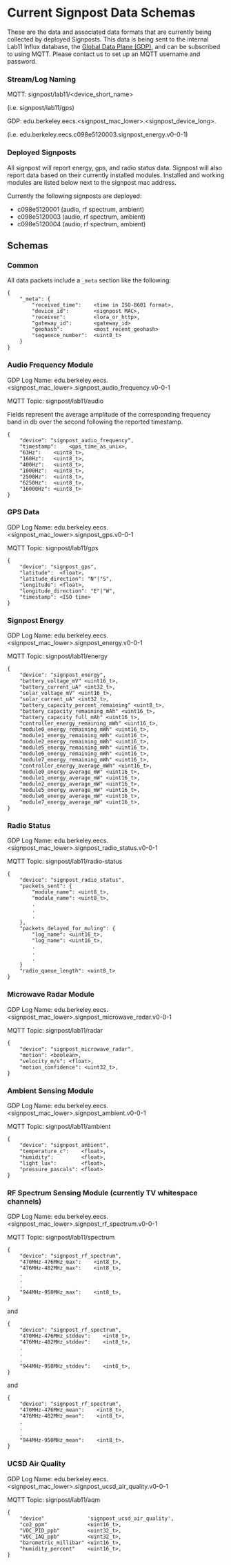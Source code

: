 Current Signpost Data Schemas
=====================

These are the data and associated data formats that are currently being
collected by deployed Signposts. This data is being sent to the internal
Lab11 Influx database, the [Global Data Plane (GDP)](https://swarmlab.eecs.berkeley.edu/projects/4814/global-data-plane),
and can be subscribed to using MQTT. Please contact us to set up an
MQTT username and password.

### Stream/Log Naming

MQTT: signpost/lab11/<device_short_name>

(i.e. signpost/lab11/gps)


GDP: edu.berkeley.eecs.<signpost_mac_lower>.<signpost_device_long>.<version>

(i.e. edu.berkeley.eecs.c098e5120003.signpost_energy.v0-0-1)

### Deployed Signposts

All signpost will report energy, gps, and radio status data.
Signpost will also report data based on their currently installed modules.
Installed and working modules are listed below next to the signpost mac address.

Currently the following signposts are deployed:
  - c098e5120001 (audio, rf spectrum, ambient)
  - c098e5120003 (audio, rf spectrum, ambient)
  - c098e5120004 (audio, rf spectrum, ambient)

Schemas
-------


### Common

All data packets include a `_meta` section like the following:

```
{
    "_meta": {
        "received_time":    <time in ISO-8601 format>,
        "device_id":        <signpost MAC>,
        "receiver":         <lora_or_http>,
        "gateway_id":       <gateway_id>
        "geohash":          <most_recent_geohash>
        "sequence_number":  <uint8_t>
    }
}
```

### Audio Frequency Module
GDP Log Name: edu.berkeley.eecs.<signpost_mac_lower>.signpost_audio_frequency.v0-0-1

MQTT Topic: signpost/lab11/audio

Fields represent the average amplitude of the corresponding frequency band in db
over the second following the reported timestamp.

```
{
    "device": "signpost_audio_frequency",
    "timestamp":    <gps_time_as_unix>,
    "63Hz":    <uint8_t>,
    "160Hz":   <uint8_t>,
    "400Hz":   <uint8_t>,
    "1000Hz":  <uint8_t>,
    "2500Hz":  <uint8_t>,
    "6250Hz":  <uint8_t>,
    "16000Hz": <uint8_t>
}

```


### GPS Data
GDP Log Name: edu.berkeley.eecs.<signpost_mac_lower>.signpost_gps.v0-0-1

MQTT Topic: signpost/lab11/gps

```
{
    "device": "signpost_gps",
    "latitude":  <float>,
    "latitude_direction": "N"|"S",
    "longitude": <float>,
    "longitude_direction": "E"|"W",
    "timestamp": <ISO time>
}
```


### Signpost Energy
GDP Log Name: edu.berkeley.eecs.<signpost_mac_lower>.signpost_energy.v0-0-1

MQTT Topic: signpost/lab11/energy

```
{
    "device": "signpost_energy",
    "battery_voltage_mV" <uint16_t>,
    "battery_current_uA" <int32_t>,
    "solar_voltage_mV" <uint16_t>,
    "solar_current_uA" <int32_t>,
    "battery_capacity_percent_remaining" <uint8_t>,
    "battery_capacity_remaining_mAh" <uint16_t>,
    "battery_capacity_full_mAh" <uint16_t>,
    "controller_energy_remaining_mWh" <uint16_t>,
    "module0_energy_remaining_mWh" <uint16_t>,
    "module1_energy_remaining_mWh" <uint16_t>,
    "module2_energy_remaining_mWh" <uint16_t>,
    "module5_energy_remaining_mWh" <uint16_t>,
    "module6_energy_remaining_mWh" <uint16_t>,
    "module7_energy_remaining_mWh" <uint16_t>,
    "controller_energy_average_mWh" <uint16_t>,
    "module0_energy_average_mW" <uint16_t>,
    "module1_energy_average_mW" <uint16_t>,
    "module2_energy_average_mW" <uint16_t>,
    "module5_energy_average_mW" <uint16_t>,
    "module6_energy_average_mW" <uint16_t>,
    "module7_energy_average_mW" <uint16_t>,
}
```

### Radio Status
GDP Log Name: edu.berkeley.eecs.<signpost_mac_lower>.signpost_radio_status.v0-0-1

MQTT Topic: signpost/lab11/radio-status

```
{
    "device": "signpost_radio_status",
    "packets_sent": {
        "module_name": <uint8_t>,
        "module_name": <uint8_t>,
        .
        .
        .
    },
    "packets_delayed_for_muling": {
        "log_name": <uint16_t>,
        "log_name": <uint16_t>,
        .
        .
        .
    }
    "radio_queue_length": <uint8_t>
}
```


### Microwave Radar Module

GDP Log Name: edu.berkeley.eecs.<signpost_mac_lower>.signpost_microwave_radar.v0-0-1

MQTT Topic: signpost/lab11/radar

```
{
    "device": "signpost_microwave_radar",
    "motion": <boolean>,
    "velocity_m/s": <float>,
    "motion_confidence": <uint32_t>,
}
```


### Ambient Sensing Module
GDP Log Name: edu.berkeley.eecs.<signpost_mac_lower>.signpost_ambient.v0-0-1

MQTT Topic: signpost/lab11/ambient

```
{
    "device": "signpost_ambient",
    "temperature_c":    <float>,
    "humidity":         <float>,
    "light_lux":        <float>,
    "pressure_pascals": <float>
}
```

### RF Spectrum Sensing Module (currently TV whitespace channels)
GDP Log Name: edu.berkeley.eecs.<signpost_mac_lower>.signpost_rf_spectrum.v0-0-1

MQTT Topic: signpost/lab11/spectrum

```
{
    "device": "signpost_rf_spectrum",
    "470MHz-476MHz_max":    <int8_t>,
    "476MHz-482MHz_max":    <int8_t>,
    .
    .
    .
    "944MHz-950MHz_max":    <int8_t>,
}
```
and

```
{
    "device": "signpost_rf_spectrum",
    "470MHz-476MHz_stddev":    <int8_t>,
    "476MHz-482MHz_stddev":    <int8_t>,
    .
    .
    .
    "944MHz-950MHz_stddev":    <int8_t>,
}
```
and

```
{
    "device": "signpost_rf_spectrum",
    "470MHz-476MHz_mean":    <int8_t>,
    "476MHz-482MHz_mean":    <int8_t>,
    .
    .
    .
    "944MHz-950MHz_mean":    <int8_t>,
}
```

### UCSD Air Quality
GDP Log Name: edu.berkeley.eecs.<signpost_mac_lower>.signpost_ucsd_air_quality.v0-0-1

MQTT Topic: signpost/lab11/aqm

```
{
    "device"              'signpost_ucsd_air_quality',
    "co2_ppm"             <uint16_t>,
    "VOC_PID_ppb"         <uint32_t>,
    "VOC_IAQ_ppb"         <uint32_t>,
    "barometric_millibar" <uint16_t>,
    "humidity_percent"    <uint16_t>,
}
```
